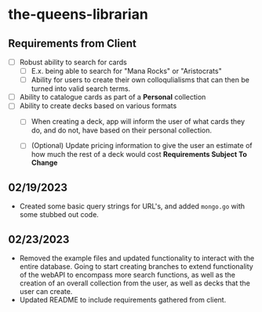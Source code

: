 # the-queens-librarian
## Requirements from Client
- [ ] Robust ability to search for cards
    - [ ] E.x. being able to search for "Mana Rocks" or "Aristocrats"
    - [ ] Ability for users to create their own colloqulialisms that can then be turned into valid search terms.
- [ ] Ability to catalogue cards as part of a **Personal** collection
- [ ] Ability to create decks based on various formats
    - [ ] When creating a deck, app will inform the user of what cards they do, and do not, have based on their personal collection.
    - [ ] (Optional) Update pricing information to give the user an estimate of how much the rest of a deck would cost
**Requirements Subject To Change**


## 02/19/2023
- Created some basic query strings for URL's, and added `mongo.go` with some stubbed out code.
## 02/23/2023
- Removed the example files and updated functionality to interact with the entire database. Going to start creating branches to extend functionality of the webAPI to encompass more search functions, as well as the creation of an overall collection from the user, as well as decks that the user can create.
- Updated README to include requirements gathered from client.
